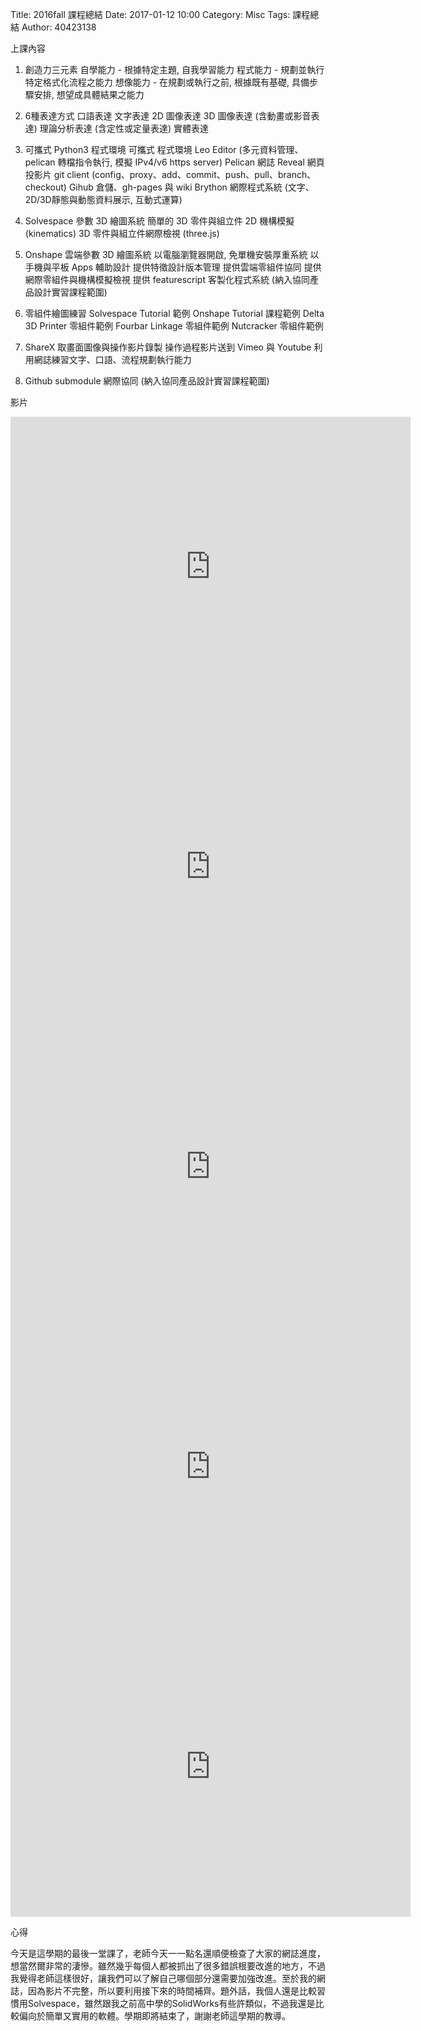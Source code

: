 Title: 2016fall 課程總結
Date: 2017-01-12 10:00
Category: Misc
Tags: 課程總結
Author: 40423138

上課內容

<!-- PELICAN_END_SUMMARY -->

1. 創造力三元素
自學能力 - 根據特定主題, 自我學習能力
程式能力 - 規劃並執行特定格式化流程之能力
想像能力 - 在規劃或執行之前, 根據既有基礎, 具備步驟安排, 想望成具體結果之能力

2. 6種表達方式
口語表達
文字表達
2D 圖像表達
3D 圖像表達 (含動畫或影音表達)
理論分析表達 (含定性或定量表達)
實體表達

3. 可攜式 Python3 程式環境
可攜式
程式環境
Leo Editor (多元資料管理、pelican 轉檔指令執行, 模擬 IPv4/v6 https server)
Pelican 網誌
Reveal 網頁投影片
git client (config、proxy、add、commit、push、pull、branch、checkout)
Gihub 倉儲、gh-pages 與 wiki
Brython 網際程式系統 (文字、2D/3D靜態與動態資料展示, 互動式運算)

4. Solvespace 參數 3D 繪圖系統
簡單的 3D 零件與組立件
2D 機構模擬 (kinematics)
3D 零件與組立件網際檢視 (three.js)

5. Onshape 雲端參數 3D 繪圖系統
以電腦瀏覽器開啟, 免單機安裝厚重系統
以手機與平板 Apps 輔助設計
提供特徵設計版本管理
提供雲端零組件協同
提供網際零組件與機構模擬檢視
提供 featurescript 客製化程式系統 (納入協同產品設計實習課程範圍)

6. 零組件繪圖練習
Solvespace Tutorial 範例
Onshape Tutorial 課程範例
Delta 3D Printer 零組件範例
Fourbar Linkage 零組件範例
Nutcracker 零組件範例

7. ShareX 取畫面圖像與操作影片錄製
操作過程影片送到 Vimeo 與 Youtube
利用網誌練習文字、口語、流程規劃執行能力

8. Github submodule 網際協同 (納入協同產品設計實習課程範圍)

<p>影片</p>
<iframe src="https://player.vimeo.com/video/199465908" width="640" height="480" frameborder="0" webkitallowfullscreen mozallowfullscreen allowfullscreen></iframe>

<iframe src="https://player.vimeo.com/video/199454291" width="640" height="480" frameborder="0" webkitallowfullscreen mozallowfullscreen allowfullscreen></iframe>

<iframe src="https://player.vimeo.com/video/199454494" width="640" height="480" frameborder="0" webkitallowfullscreen mozallowfullscreen allowfullscreen></iframe>

<iframe src="https://player.vimeo.com/video/199454580" width="640" height="480" frameborder="0" webkitallowfullscreen mozallowfullscreen allowfullscreen></iframe>

<iframe src="https://player.vimeo.com/video/199455394" width="640" height="480" frameborder="0" webkitallowfullscreen mozallowfullscreen allowfullscreen></iframe>
<p>心得<p>

<p>今天是這學期的最後一堂課了，老師今天一一點名還順便檢查了大家的網誌進度，想當然爾非常的淒慘。雖然幾乎每個人都被抓出了很多錯誤根要改進的地方，不過我覺得老師這樣很好，讓我們可以了解自己哪個部分還需要加強改進。至於我的網誌，因為影片不完整，所以要利用接下來的時間補齊。題外話，我個人還是比較習慣用Solvespace，雖然跟我之前高中學的SolidWorks有些許類似，不過我還是比較偏向於簡單又實用的軟體。學期即將結束了，謝謝老師這學期的教導。<p>





